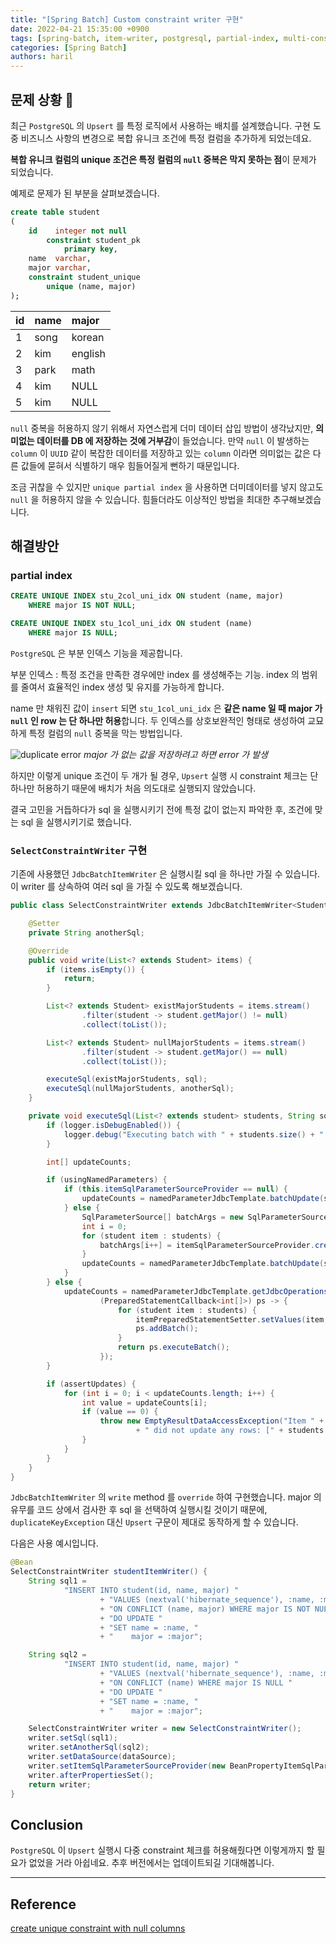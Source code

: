 ```yaml
---
title: "[Spring Batch] Custom constraint writer 구현"
date: 2022-04-21 15:35:00 +0900
tags: [spring-batch, item-writer, postgresql, partial-index, multi-constraint]
categories: [Spring Batch]
authors: haril
---
```


## 문제 상황 🧐

최근 `PostgreSQL` 의 `Upsert` 를 특정 로직에서 사용하는 배치를 설계했습니다. 구현 도중 비즈니스 사항의 변경으로 복합 유니크 조건에 특정 컬럼을 추가하게 되었는데요.

**복합 유니크 컬럼의 unique 조건은 특정 컬럼의 `null` 중복은 막지 못하는 점**이 문제가 되었습니다.

예제로 문제가 된 부분을 살펴보겠습니다.

```sql
create table student
(
    id    integer not null
        constraint student_pk
            primary key,
    name  varchar,
    major varchar,
    constraint student_unique
        unique (name, major)
);
```

| id | name | major |
| :--- | :--- | :--- |
| 1 | song | korean |
| 2 | kim | english |
| 3 | park | math |
| 4 | kim | NULL |
| 5 | kim | NULL |

`null` 중복을 허용하지 않기 위해서 자연스럽게 더미 데이터 삽입 방법이 생각났지만, **의미없는 데이터를 DB 에 저장하는 것에 거부감**이 들었습니다. 만약 `null` 이 발생하는 `column` 이 `UUID` 같이 복잡한 데이터를 저장하고 있는 `column` 이라면 의미없는 값은 다른 값들에 묻혀서 식별하기 매우 힘들어질게 뻔하기 때문입니다.

조금 귀찮을 수 있지만 `unique partial index` 을 사용하면 더미데이터를 넣지 않고도 `null` 을 허용하지 않을 수 있습니다. 힘들더라도 이상적인 방법을 최대한 추구해보겠습니다.

## 해결방안

### partial index

```sql
CREATE UNIQUE INDEX stu_2col_uni_idx ON student (name, major)
    WHERE major IS NOT NULL;

CREATE UNIQUE INDEX stu_1col_uni_idx ON student (name)
    WHERE major IS NULL;
```

`PostgreSQL` 은 부분 인덱스 기능을 제공합니다.

부분 인덱스
: 특정 조건을 만족한 경우에만 index 를 생성해주는 기능. index 의 범위를 줄여서 효율적인 index 생성 및 유지를 가능하게 합니다.

name 만 채워진 값이 `insert` 되면 `stu_1col_uni_idx` 은 **같은 name 일 때 major 가 `null` 인 row 는 단 하나만 허용**합니다. 두 인덱스를 상호보완적인 형태로 생성하여 교묘하게 특정 컬럼의 `null` 중복을 막는 방법입니다.

![duplicate error](/img/duplicatekeyerror.webp)
_major 가 없는 값을 저장하려고 하면 error 가 발생_

하지만 이렇게 unique 조건이 두 개가 될 경우, `Upsert` 실행 시 constraint 체크는 단 하나만 허용하기 때문에 배치가 처음 의도대로 실행되지 않았습니다.

결국 고민을 거듭하다가 sql 을 실행시키기 전에 특정 값이 없는지 파악한 후, 조건에 맞는 sql 을 실행시키기로 했습니다.

### `SelectConstraintWriter` 구현

기존에 사용했던 `JdbcBatchItemWriter` 은 실행시킬 sql 을 하나만 가질 수 있습니다. 이 writer 를 상속하여 여러 sql 을 가질 수 있도록 해보겠습니다.

```java
public class SelectConstraintWriter extends JdbcBatchItemWriter<Student> {

    @Setter
    private String anotherSql;

    @Override
    public void write(List<? extends Student> items) {
        if (items.isEmpty()) {
            return;
        }

        List<? extends Student> existMajorStudents = items.stream()
                .filter(student -> student.getMajor() != null)
                .collect(toList());

        List<? extends Student> nullMajorStudents = items.stream()
                .filter(student -> student.getMajor() == null)
                .collect(toList());

        executeSql(existMajorStudents, sql);
        executeSql(nullMajorStudents, anotherSql);
    }

    private void executeSql(List<? extends student> students, String sql) {
        if (logger.isDebugEnabled()) {
            logger.debug("Executing batch with " + students.size() + " items.");
        }

        int[] updateCounts;

        if (usingNamedParameters) {
            if (this.itemSqlParameterSourceProvider == null) {
                updateCounts = namedParameterJdbcTemplate.batchUpdate(sql, students.toArray(new Map[students.size()]));
            } else {
                SqlParameterSource[] batchArgs = new SqlParameterSource[students.size()];
                int i = 0;
                for (student item : students) {
                    batchArgs[i++] = itemSqlParameterSourceProvider.createSqlParameterSource(item);
                }
                updateCounts = namedParameterJdbcTemplate.batchUpdate(sql, batchArgs);
            }
        } else {
            updateCounts = namedParameterJdbcTemplate.getJdbcOperations().execute(sql,
                    (PreparedStatementCallback<int[]>) ps -> {
                        for (student item : students) {
                            itemPreparedStatementSetter.setValues(item, ps);
                            ps.addBatch();
                        }
                        return ps.executeBatch();
                    });
        }

        if (assertUpdates) {
            for (int i = 0; i < updateCounts.length; i++) {
                int value = updateCounts[i];
                if (value == 0) {
                    throw new EmptyResultDataAccessException("Item " + i + " of " + updateCounts.length
                            + " did not update any rows: [" + students.get(i) + "]", 1);
                }
            }
        }
    }
}
```

`JdbcBatchItemWriter` 의 `write` method 를 `override` 하여 구현했습니다. major 의 유무를 코드 상에서 검사한 후 sql 을 선택하여 실행시킬 것이기 때문에, `duplicateKeyException` 대신 `Upsert` 구문이 제대로 동작하게 할 수 있습니다.

다음은 사용 예시입니다.

```java
@Bean
SelectConstraintWriter studentItemWriter() {
    String sql1 =
            "INSERT INTO student(id, name, major) "
                    + "VALUES (nextval('hibernate_sequence'), :name, :major) "
                    + "ON CONFLICT (name, major) WHERE major IS NOT NULL "
                    + "DO UPDATE "
                    + "SET name = :name, "
                    + "    major = :major";

    String sql2 =
            "INSERT INTO student(id, name, major) "
                    + "VALUES (nextval('hibernate_sequence'), :name, :major) "
                    + "ON CONFLICT (name) WHERE major IS NULL "
                    + "DO UPDATE "
                    + "SET name = :name, "
                    + "    major = :major";

    SelectConstraintWriter writer = new SelectConstraintWriter();
    writer.setSql(sql1);
    writer.setAnotherSql(sql2);
    writer.setDataSource(dataSource);
    writer.setItemSqlParameterSourceProvider(new BeanPropertyItemSqlParameterSourceProvider<>());
    writer.afterPropertiesSet();
    return writer;
}
```

## Conclusion

`PostgreSQL` 이 `Upsert` 실행시 다중 constraint 체크를 허용해줬다면 이렇게까지 할 필요가 없었을 거라 아쉽네요. 추후 버전에서는 업데이트되길 기대해봅니다.

---

## Reference

[create unique constraint with null columns](https://stackoverflow.com/questions/8289100/create-unique-constraint-with-null-columns)
